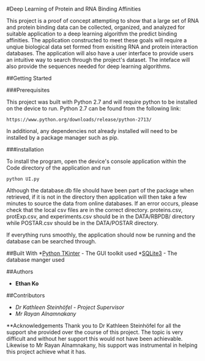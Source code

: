 #Deep Learning of Protein and RNA Binding Affinities

This project is a proof of concept attempting to show that a large set of RNA and protein binding data can be collected, organized, and analyzed for suitable application to a deep learning algorithm the predict binding affinities. The application constructed to meet these goals will require a unqiue biological data set formed from exisiting RNA and protein interaction databases. The application will also have a user interface to provide users an intuitive way to search through the project's dataset. The inteface will also provide the sequences needed for deep learning algorithms. 

##Getting Started

###Prerequisites

This project was built with Python 2.7 and will require python to be installed on the device to run. Python 2.7 can be found from the following link:
```
https://www.python.org/downloads/release/python-2713/
```
In additional, any dependencies not already installed will need to be installed by a package manager such as pip.

###installation

To install the program, open the device's console application within the Code directory of the application and run
```
python UI.py
```
Although the database.db file should have been part of the package when retrieved, if it is not in the directory then application will then take a few minutes to source the data from online databases. If an error occurs, please check that the local csv files are in the correct directory. proteins.csv, protExp.csv, and experiments.csv should be in the DATA/RBPDB/ directory while POSTAR.csv should be in the DATA/POSTAR directory.

If everything runs smoothly, the application should now be running and the database can be searched through. 

##Built With 
*[Python TKinter](https://docs.python.org/2/library/tkinter.html) - The GUI toolkit used
*[SQLite3](https://docs.python.org/3/library/sqlite3.html) - The database manger used

##Authors
* **Ethan Ko** 

##Contributors
* *Dr Kathleen Steinhöfel* - *Project Supervisor*
* *Mr Rayan Alnamnakany*

**Acknowledgements
Thank you to Dr Kathleen Steinhöfel for all the support she provided over the course of this project. The topic is very difficult and without her support this would not have been achievable. Likewise to Mr Rayan Alnamnakany, his support was instrumental in helping this project achieve what it has. 
